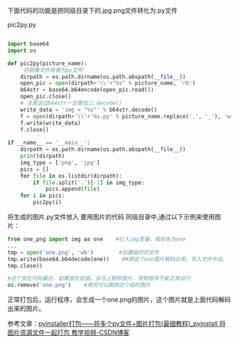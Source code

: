 下面代码的功能是把同级目录下的.jpg.png文件转化为.py文件

pic2py.py

```python

import base64
import os

def pic2py(picture_name):
    '将图像文件转换为py文件'
    dirpath = os.path.dirname(os.path.abspath(__file__))
    open_pic = open(dirpath+'\\'+"%s" % picture_name, 'rb')
    b64str = base64.b64encode(open_pic.read())
    open_pic.close()
    # 注意这边b64str一定要加上.decode()
    write_data = 'img = "%s"' % b64str.decode()
    f = open(dirpath+'\\'+'%s.py' % picture_name.replace('.', '_'), 'w+')
    f.write(write_data)
    f.close()
 
if __name__ == '__main__':
    dirpath = os.path.dirname(os.path.abspath(__file__))
    print(dirpath)
    img_type = ['png', 'jpg']
    pics = []
    for file in os.listdir(dirpath):
        if file.split('.')[-1] in img_type:
            pics.append(file)
    for i in pics:
        pic2py(i)

```

将生成的图片.py文件放入 要用图片的代码 同级目录中,通过以下示例来使用图片：

```python
from one_png import img as one    #引入img变量，赋别名为one
...
tmp = open('one.png', 'wb')        #创建临时的文件
tmp.write(base64.b64decode(one))    ##把这个one图片解码出来，写入文件中去。
tmp.close()                

#这个放在代码最后，如果放在前面，会马上删除图片，导致程序不能正常运行
os.remove('one.png')    #用完可以删除这个临时图片
```

正常打包后，运行程序，会生成一个one.png的图片，这个图片就是上面代码解码出来的图片。

参考文章：[pyinstaller打包——将多个py文件+图片打包(最细教程)_pyinstall 将图片资源文件一起打包 教学视频-CSDN博客](https://blog.csdn.net/a861357276/article/details/107205604)